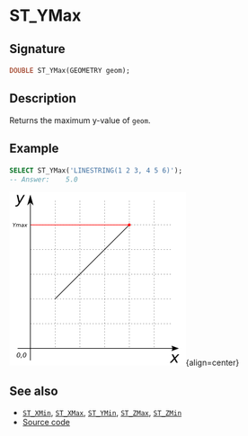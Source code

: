 # ST_YMax

## Signature

```sql
DOUBLE ST_YMax(GEOMETRY geom);
```

## Description

Returns the maximum y-value of `geom`.

## Example

```sql
SELECT ST_YMax('LINESTRING(1 2 3, 4 5 6)');
-- Answer:    5.0
```

![](./ST_YMax.png){align=center}

## See also

* [`ST_XMin`](../ST_XMin), [`ST_XMax`](../ST_XMax), [`ST_YMin`](../ST_YMin), [`ST_ZMax`](../ST_ZMax), [`ST_ZMin`](../ST_ZMin)
* <a href="https://github.com/orbisgis/h2gis/blob/master/h2gis-functions/src/main/java/org/h2gis/functions/spatial/properties/ST_YMax.java" target="_blank">Source code</a>
